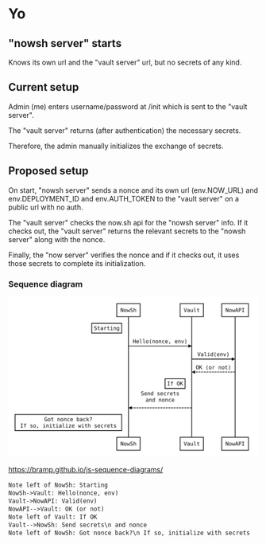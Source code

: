 # Yo

## "nowsh server" starts
Knows its own url and the "vault server" url, but no secrets of any kind.

## Current setup
Admin (me) enters username/password at /init which is sent to the "vault server".

The "vault server" returns (after authentication) the necessary secrets.

Therefore, the admin manually initializes the exchange of secrets.

## Proposed setup
On start, "nowsh server" sends a nonce and its own url (env.NOW_URL)
and env.DEPLOYMENT_ID and env.AUTH_TOKEN
to the "vault server" on a public url with no auth.

The "vault server" checks the now.sh api for the "nowsh server" info.
If it checks out, the "vault server" returns the relevant secrets
to the "nowsh server" along with the nonce.

Finally, the "now server" verifies the nonce and if it checks out,
it uses those secrets to complete its initialization.

### Sequence diagram
![Sequence diagram](./sequence-diagram.svg)

<https://bramp.github.io/js-sequence-diagrams/>

```
Note left of NowSh: Starting
NowSh->Vault: Hello(nonce, env)
Vault->NowAPI: Valid(env)
NowAPI-->Vault: OK (or not)
Note left of Vault: If OK
Vault-->NowSh: Send secrets\n and nonce
Note left of NowSh: Got nonce back?\n If so, initialize with secrets
```

